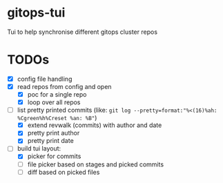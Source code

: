 # gitops-tui
Tui to help synchronise different gitops cluster repos

# TODOs
- [x] config file handling
- [x] read repos from config and open
    - [x] poc for a single repo
    - [x] loop over all repos
- [ ] list pretty printed commits (like: `git log --pretty=format:"%<(16)%ah: %Cgreen%h%Creset %an: %B"`)
    - [x] extend revwalk (commits) with author and date
    - [x] pretty print author
    - [x] pretty print date
- [ ] build tui layout:
    - [x] picker for commits
    - [ ] file picker based on stages and picked commits
    - [ ] diff based on picked files
